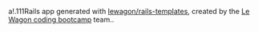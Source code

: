 a!.111Rails app generated with [lewagon/rails-templates](https://github.com/lewagon/rails-templates), created by the [Le Wagon coding bootcamp](https://www.lewagon.com) team..

